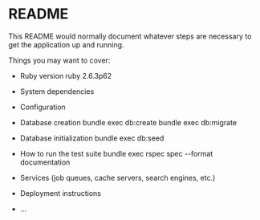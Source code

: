 # README

This README would normally document whatever steps are necessary to get the
application up and running.

Things you may want to cover:

* Ruby version ruby 2.6.3p62
 
* System dependencies

* Configuration

* Database creation
bundle exec db:create
bundle exec db:migrate

* Database initialization
bundle exec db:seed

* How to run the test suite
bundle exec rspec spec --format documentation
* Services (job queues, cache servers, search engines, etc.)

* Deployment instructions

* ...
